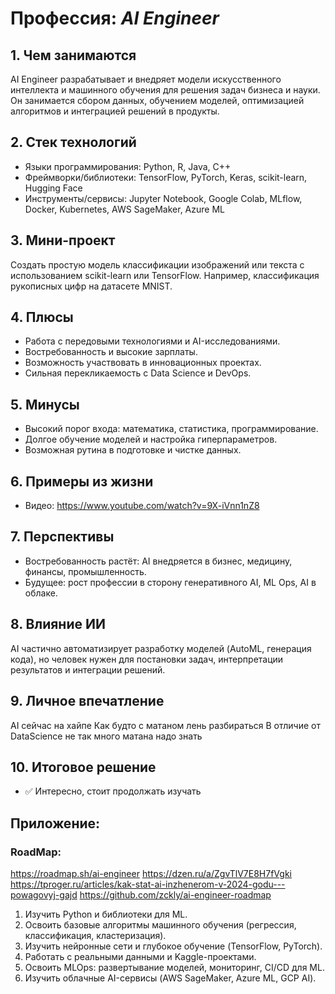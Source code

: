 # Профессия: *AI Engineer*

## 1. Чем занимаются

AI Engineer разрабатывает и внедряет модели искусственного интеллекта и машинного обучения для решения задач бизнеса и науки. Он занимается сбором данных, обучением моделей, оптимизацией алгоритмов и интеграцией решений в продукты.

## 2. Стек технологий

* Языки программирования: Python, R, Java, C++
* Фреймворки/библиотеки: TensorFlow, PyTorch, Keras, scikit-learn, Hugging Face
* Инструменты/сервисы: Jupyter Notebook, Google Colab, MLflow, Docker, Kubernetes, AWS SageMaker, Azure ML

## 3. Мини-проект

Создать простую модель классификации изображений или текста с использованием scikit-learn или TensorFlow. Например, классификация рукописных цифр на датасете MNIST.

## 4. Плюсы

* Работа с передовыми технологиями и AI-исследованиями.
* Востребованность и высокие зарплаты.
* Возможность участвовать в инновационных проектах.
* Сильная перекликаемость с Data Science и DevOps.

## 5. Минусы

* Высокий порог входа: математика, статистика, программирование.
* Долгое обучение моделей и настройка гиперпараметров.
* Возможная рутина в подготовке и чистке данных.

## 6. Примеры из жизни

* Видео: https://www.youtube.com/watch?v=9X-iVnn1nZ8

## 7. Перспективы

* Востребованность растёт: AI внедряется в бизнес, медицину, финансы, промышленность.
* Будущее: рост профессии в сторону генеративного AI, ML Ops, AI в облаке.

## 8. Влияние ИИ

AI частично автоматизирует разработку моделей (AutoML, генерация кода), но человек нужен для постановки задач, интерпретации результатов и интеграции решений.

## 9. Личное впечатление

AI сейчас на хайпе
Как будто с матаном лень разбираться
В отличие от DataScience не так много матана надо знать

## 10. Итоговое решение

* ✅ Интересно, стоит продолжать изучать

## Приложение:

### RoadMap:

https://roadmap.sh/ai-engineer
https://dzen.ru/a/ZgvTlV7E8H7fVgki
https://tproger.ru/articles/kak-stat-ai-inzhenerom-v-2024-godu---powagovyj-gajd
https://github.com/zckly/ai-engineer-roadmap

1. Изучить Python и библиотеки для ML.
2. Освоить базовые алгоритмы машинного обучения (регрессия, классификация, кластеризация).
3. Изучить нейронные сети и глубокое обучение (TensorFlow, PyTorch).
4. Работать с реальными данными и Kaggle-проектами.
5. Освоить MLOps: развертывание моделей, мониторинг, CI/CD для ML.
6. Изучить облачные AI-сервисы (AWS SageMaker, Azure ML, GCP AI).
